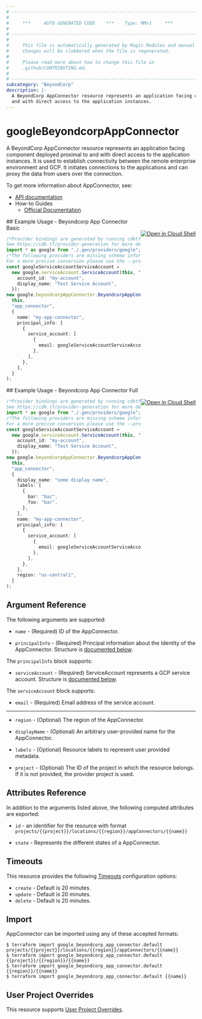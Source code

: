 ```yaml
---
# ----------------------------------------------------------------------------
#
#     ***     AUTO GENERATED CODE    ***    Type: MMv1     ***
#
# ----------------------------------------------------------------------------
#
#     This file is automatically generated by Magic Modules and manual
#     changes will be clobbered when the file is regenerated.
#
#     Please read more about how to change this file in
#     .github/CONTRIBUTING.md.
#
# ----------------------------------------------------------------------------
subcategory: "BeyondCorp"
description: |-
  A BeyondCorp AppConnector resource represents an application facing component deployed proximal to 
  and with direct access to the application instances.
---
```


# googleBeyondcorpAppConnector

A BeyondCorp AppConnector resource represents an application facing component deployed proximal to
and with direct access to the application instances. It is used to establish connectivity between the
remote enterprise environment and GCP. It initiates connections to the applications and can proxy the
data from users over the connection.

To get more information about AppConnector, see:

* [API documentation](https://cloud.google.com/beyondcorp/docs/reference/rest#rest-resource:-v1.projects.locations.appconnectors)
* How-to Guides
  * [Official Documentation](https://cloud.google.com/beyondcorp-enterprise/docs/enable-app-connector)

<div class = "oics-button" style="float: right; margin: 0 0 -15px">
  <a href="https://console.cloud.google.com/cloudshell/open?cloudshell_git_repo=https%3A%2F%2Fgithub.com%2Fterraform-google-modules%2Fdocs-examples.git&cloudshell_working_dir=beyondcorp_app_connector_basic&cloudshell_image=gcr.io%2Fgraphite-cloud-shell-images%2Fterraform%3Alatest&open_in_editor=main.tf&cloudshell_print=.%2Fmotd&cloudshell_tutorial=.%2Ftutorial.md" target="_blank">
    <img alt="Open in Cloud Shell" src="//gstatic.com/cloudssh/images/open-btn.svg" style="max-height: 44px; margin: 32px auto; max-width: 100%;">
  </a>
</div>
## Example Usage - Beyondcorp App Connector Basic

```typescript
/*Provider bindings are generated by running cdktf get.
See https://cdk.tf/provider-generation for more details.*/
import * as google from "./.gen/providers/google";
/*The following providers are missing schema information and might need manual adjustments to synthesize correctly: google.
For a more precise conversion please use the --provider flag in convert.*/
const googleServiceAccountServiceAccount =
  new google.serviceAccount.ServiceAccount(this, "service_account", {
    account_id: "my-account",
    display_name: "Test Service Account",
  });
new google.beyondcorpAppConnector.BeyondcorpAppConnector(
  this,
  "app_connector",
  {
    name: "my-app-connector",
    principal_info: [
      {
        service_account: [
          {
            email: googleServiceAccountServiceAccount.email,
          },
        ],
      },
    ],
  }
);

```

<div class = "oics-button" style="float: right; margin: 0 0 -15px">
  <a href="https://console.cloud.google.com/cloudshell/open?cloudshell_git_repo=https%3A%2F%2Fgithub.com%2Fterraform-google-modules%2Fdocs-examples.git&cloudshell_working_dir=beyondcorp_app_connector_full&cloudshell_image=gcr.io%2Fgraphite-cloud-shell-images%2Fterraform%3Alatest&open_in_editor=main.tf&cloudshell_print=.%2Fmotd&cloudshell_tutorial=.%2Ftutorial.md" target="_blank">
    <img alt="Open in Cloud Shell" src="//gstatic.com/cloudssh/images/open-btn.svg" style="max-height: 44px; margin: 32px auto; max-width: 100%;">
  </a>
</div>
## Example Usage - Beyondcorp App Connector Full

```typescript
/*Provider bindings are generated by running cdktf get.
See https://cdk.tf/provider-generation for more details.*/
import * as google from "./.gen/providers/google";
/*The following providers are missing schema information and might need manual adjustments to synthesize correctly: google.
For a more precise conversion please use the --provider flag in convert.*/
const googleServiceAccountServiceAccount =
  new google.serviceAccount.ServiceAccount(this, "service_account", {
    account_id: "my-account",
    display_name: "Test Service Account",
  });
new google.beyondcorpAppConnector.BeyondcorpAppConnector(
  this,
  "app_connector",
  {
    display_name: "some display name",
    labels: [
      {
        bar: "baz",
        foo: "bar",
      },
    ],
    name: "my-app-connector",
    principal_info: [
      {
        service_account: [
          {
            email: googleServiceAccountServiceAccount.email,
          },
        ],
      },
    ],
    region: "us-central1",
  }
);

```

## Argument Reference

The following arguments are supported:

*   `name` -
    (Required)
    ID of the AppConnector.

*   `principalInfo` -
    (Required)
    Principal information about the Identity of the AppConnector.
    Structure is [documented below](#nested_principal_info).

<a name="nested_principal_info"></a>The `principalInfo` block supports:

* `serviceAccount` -
  (Required)
  ServiceAccount represents a GCP service account.
  Structure is [documented below](#nested_service_account).

<a name="nested_service_account"></a>The `serviceAccount` block supports:

* `email` -
  (Required)
  Email address of the service account.

***

*   `region` -
    (Optional)
    The region of the AppConnector.

*   `displayName` -
    (Optional)
    An arbitrary user-provided name for the AppConnector.

*   `labels` -
    (Optional)
    Resource labels to represent user provided metadata.

*   `project` - (Optional) The ID of the project in which the resource belongs.
    If it is not provided, the provider project is used.

## Attributes Reference

In addition to the arguments listed above, the following computed attributes are exported:

*   `id` - an identifier for the resource with format `projects/{{project}}/locations/{{region}}/appConnectors/{{name}}`

*   `state` -
    Represents the different states of a AppConnector.

## Timeouts

This resource provides the following
[Timeouts](https://developer.hashicorp.com/terraform/plugin/sdkv2/resources/retries-and-customizable-timeouts) configuration options:

* `create` - Default is 20 minutes.
* `update` - Default is 20 minutes.
* `delete` - Default is 20 minutes.

## Import

AppConnector can be imported using any of these accepted formats:

```console
$ terraform import google_beyondcorp_app_connector.default projects/{{project}}/locations/{{region}}/appConnectors/{{name}}
$ terraform import google_beyondcorp_app_connector.default {{project}}/{{region}}/{{name}}
$ terraform import google_beyondcorp_app_connector.default {{region}}/{{name}}
$ terraform import google_beyondcorp_app_connector.default {{name}}
```

## User Project Overrides

This resource supports [User Project Overrides](https://registry.terraform.io/providers/hashicorp/google/latest/docs/guides/provider_reference#user_project_override).
